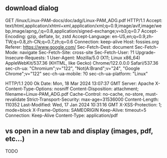 ## download dialog

GET /linux/Linux-PAM-docs/doc/adg/Linux-PAM_ADG.pdf HTTP/1.1
Accept: text/html,application/xhtml+xml,application/xml;q=0.9,image/avif,image/webp,image/apng,*/*;q=0.8,application/signed-exchange;v=b3;q=0.7
Accept-Encoding: gzip, deflate, br, zstd
Accept-Language: en-US,en;q=0.9,zh-TW;q=0.8,zh-CN;q=0.7,zh;q=0.6
Connection: keep-alive
Host: fossies.org
Referer: https://www.google.com/
Sec-Fetch-Dest: document
Sec-Fetch-Mode: navigate
Sec-Fetch-Site: cross-site
Sec-Fetch-User: ?1
Upgrade-Insecure-Requests: 1
User-Agent: Mozilla/5.0 (X11; Linux x86_64) AppleWebKit/537.36 (KHTML, like Gecko) Chrome/122.0.0.0 Safari/537.36
sec-ch-ua: "Chromium";v="122", "Not(A:Brand";v="24", "Google Chrome";v="122"
sec-ch-ua-mobile: ?0
sec-ch-ua-platform: "Linux"

HTTP/1.1 200 Ok
Date: Mon, 18 Mar 2024 13:07:37 GMT
Server: Apache
X-Content-Type-Options: nosniff
Content-Disposition: attachment; filename=Linux-PAM_ADG.pdf
Cache-Control: no-cache, no-store, must-revalidate
Strict-Transport-Security: max-age=31536000
Content-Length: 110352
Last-Modified: Wed, 17 Jan 2024 10:31:16 GMT
X-XSS-Protection: 1; mode=block
X-Frame-Options: SAMEORIGIN
Keep-Alive: timeout=5
Connection: Keep-Alive
Content-Type: application/pdf

## vs open in a new tab and display (images, pdf, etc...)


TODO
